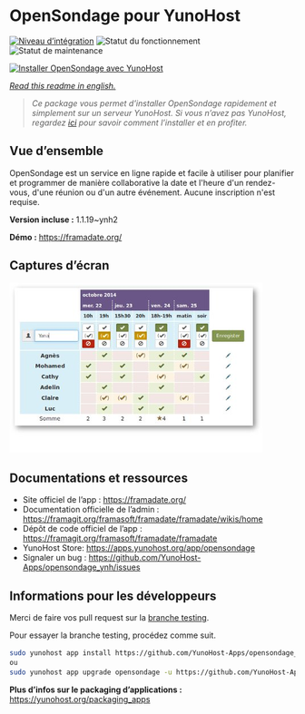 <!--
N.B.: This README was automatically generated by https://github.com/YunoHost/apps/tree/master/tools/README-generator
It shall NOT be edited by hand.
-->

# OpenSondage pour YunoHost

[![Niveau d’intégration](https://dash.yunohost.org/integration/opensondage.svg)](https://dash.yunohost.org/appci/app/opensondage) ![Statut du fonctionnement](https://ci-apps.yunohost.org/ci/badges/opensondage.status.svg) ![Statut de maintenance](https://ci-apps.yunohost.org/ci/badges/opensondage.maintain.svg)

[![Installer OpenSondage avec YunoHost](https://install-app.yunohost.org/install-with-yunohost.svg)](https://install-app.yunohost.org/?app=opensondage)

*[Read this readme in english.](./README.md)*

> *Ce package vous permet d’installer OpenSondage rapidement et simplement sur un serveur YunoHost.
Si vous n’avez pas YunoHost, regardez [ici](https://yunohost.org/#/install) pour savoir comment l’installer et en profiter.*

## Vue d’ensemble

OpenSondage est un service en ligne rapide et facile à utiliser pour planifier et programmer de manière collaborative la date et l'heure d'un rendez-vous, d'une réunion ou d'un autre événement. Aucune inscription n'est requise.


**Version incluse :** 1.1.19~ynh2

**Démo :** https://framadate.org/

## Captures d’écran

![Capture d’écran de OpenSondage](./doc/screenshots/screenshots.jpg)

## Documentations et ressources

* Site officiel de l’app : <https://framadate.org/>
* Documentation officielle de l’admin : <https://framagit.org/framasoft/framadate/framadate/wikis/home>
* Dépôt de code officiel de l’app : <https://framagit.org/framasoft/framadate/framadate>
* YunoHost Store: <https://apps.yunohost.org/app/opensondage>
* Signaler un bug : <https://github.com/YunoHost-Apps/opensondage_ynh/issues>

## Informations pour les développeurs

Merci de faire vos pull request sur la [branche testing](https://github.com/YunoHost-Apps/opensondage_ynh/tree/testing).

Pour essayer la branche testing, procédez comme suit.

``` bash
sudo yunohost app install https://github.com/YunoHost-Apps/opensondage_ynh/tree/testing --debug
ou
sudo yunohost app upgrade opensondage -u https://github.com/YunoHost-Apps/opensondage_ynh/tree/testing --debug
```

**Plus d’infos sur le packaging d’applications :** <https://yunohost.org/packaging_apps>
